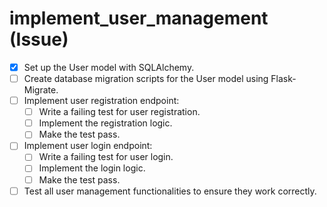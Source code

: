 # implement_user_management (Issue)

- [x] Set up the User model with SQLAlchemy.
- [ ] Create database migration scripts for the User model using Flask-Migrate.
- [ ] Implement user registration endpoint:
  - [ ] Write a failing test for user registration.
  - [ ] Implement the registration logic.
  - [ ] Make the test pass.
- [ ] Implement user login endpoint:
  - [ ] Write a failing test for user login.
  - [ ] Implement the login logic.
  - [ ] Make the test pass.
- [ ] Test all user management functionalities to ensure they work correctly.
